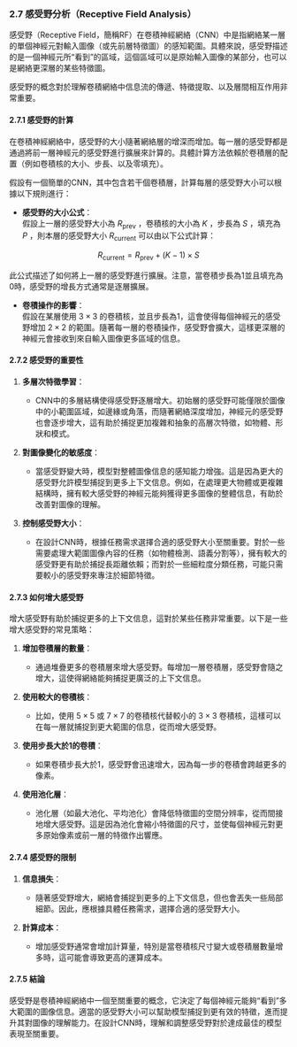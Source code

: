 ### 2.7 **感受野分析（Receptive Field Analysis）**

感受野（Receptive Field，簡稱RF）在卷積神經網絡（CNN）中是指網絡某一層的單個神經元對輸入圖像（或先前層特徵圖）的感知範圍。具體來說，感受野描述的是一個神經元所“看到”的區域，這個區域可以是原始輸入圖像的某部分，也可以是網絡更深層的某些特徵圖。

感受野的概念對於理解卷積網絡中信息流的傳遞、特徵提取、以及層間相互作用非常重要。

#### 2.7.1 **感受野的計算**

在卷積神經網絡中，感受野的大小隨著網絡層的增深而增加。每一層的感受野都是通過將前一層神經元的感受野進行擴展來計算的。具體計算方法依賴於卷積層的配置（例如卷積核的大小、步長、以及零填充）。

假設有一個簡單的CNN，其中包含若干個卷積層，計算每層的感受野大小可以根據以下規則進行：

- **感受野的大小公式**：  
  假設上一層的感受野大小為  $`R_{\text{prev}}`$ ，卷積核的大小為  $`K`$ ，步長為  $`S`$ ，填充為  $`P`$ ，則本層的感受野大小  $`R_{\text{current}}`$  可以由以下公式計算：
  
  
```math
R_{\text{current}} = R_{\text{prev}} + (K - 1) \times S
```

  
  此公式描述了如何將上一層的感受野進行擴展。注意，當卷積步長為1並且填充為0時，感受野的增長方式通常是逐層擴展。

- **卷積操作的影響**：  
  假設在某層使用  $`3 \times 3`$  的卷積核，並且步長為1，這會使得每個神經元的感受野增加  $`2 \times 2`$  的範圍。隨著每一層的卷積操作，感受野會擴大，這樣更深層的神經元會接收到來自輸入圖像更多區域的信息。

#### 2.7.2 **感受野的重要性**

1. **多層次特徵學習**：
   - CNN中的多層結構使得感受野逐層增大。初始層的感受野可能僅限於圖像中的小範圍區域，如邊緣或角落，而隨著網絡深度增加，神經元的感受野也會逐步增大，這有助於捕捉更加複雜和抽象的高層次特徵，如物體、形狀和模式。

2. **對圖像變化的敏感度**：
   - 當感受野變大時，模型對整體圖像信息的感知能力增強。這是因為更大的感受野允許模型捕捉到更多上下文信息。例如，在處理更大物體或更複雜結構時，擁有較大感受野的神經元能夠獲得更多圖像的整體信息，有助於改善對圖像的理解。

3. **控制感受野大小**：
   - 在設計CNN時，根據任務需求選擇合適的感受野大小至關重要。對於一些需要處理大範圍圖像內容的任務（如物體檢測、語義分割等），擁有較大的感受野更有助於捕捉長距離依賴；而對於一些細粒度分類任務，可能只需要較小的感受野來專注於細節特徵。

#### 2.7.3 **如何增大感受野**

增大感受野有助於捕捉更多的上下文信息，這對於某些任務非常重要。以下是一些增大感受野的常見策略：

1. **增加卷積層的數量**：
   - 通過堆疊更多的卷積層來增大感受野。每增加一層卷積層，感受野會隨之增大，這使得網絡能夠捕捉更廣泛的上下文信息。

2. **使用較大的卷積核**：
   - 比如，使用  $`5 \times 5`$  或  $`7 \times 7`$  的卷積核代替較小的  $`3 \times 3`$  卷積核，這樣可以在每一層就捕捉到更大範圍的信息，從而增大感受野。

3. **使用步長大於1的卷積**：
   - 如果卷積步長大於1，感受野會迅速增大，因為每一步的卷積會跨越更多的像素。

4. **使用池化層**：
   - 池化層（如最大池化、平均池化）會降低特徵圖的空間分辨率，從而間接地增大感受野。這是因為池化會縮小特徵圖的尺寸，並使每個神經元對更多原始像素或前一層的特徵作出響應。

#### 2.7.4 **感受野的限制**

1. **信息損失**：
   - 隨著感受野增大，網絡會捕捉到更多的上下文信息，但也會丟失一些局部細節。因此，應根據具體任務需求，選擇合適的感受野大小。

2. **計算成本**：
   - 增加感受野通常會增加計算量，特別是當卷積核尺寸變大或卷積層數量增多時，這可能會導致更高的運算成本。

#### 2.7.5 **結論**

感受野是卷積神經網絡中一個至關重要的概念，它決定了每個神經元能夠“看到”多大範圍的圖像信息。適當的感受野大小可以幫助模型捕捉到更有效的特徵，進而提升其對圖像的理解能力。在設計CNN時，理解和調整感受野對於達成最佳的模型表現至關重要。